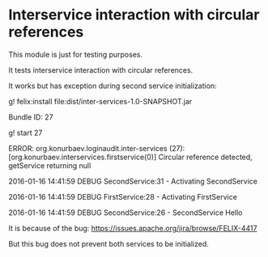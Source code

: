 # Interservice interaction with circular references

This module is just for testing purposes.

It tests interservice interaction with circular references.

It works but has exception during second service initialization:


g! felix:install file:dist/inter-services-1.0-SNAPSHOT.jar

Bundle ID: 27

g! start 27

ERROR: org.konurbaev.loginaudit.inter-services (27): [org.konurbaev.interservices.firstservice(0)] Circular reference detected, getService returning null

2016-01-16 14:41:59 DEBUG SecondService:31 - Activating SecondService

2016-01-16 14:41:59 DEBUG FirstService:28 - Activating FirstService

2016-01-16 14:41:59 DEBUG SecondService:26 - SecondService Hello


It is because of the bug: https://issues.apache.org/jira/browse/FELIX-4417

But this bug does not prevent both services to be initialized.